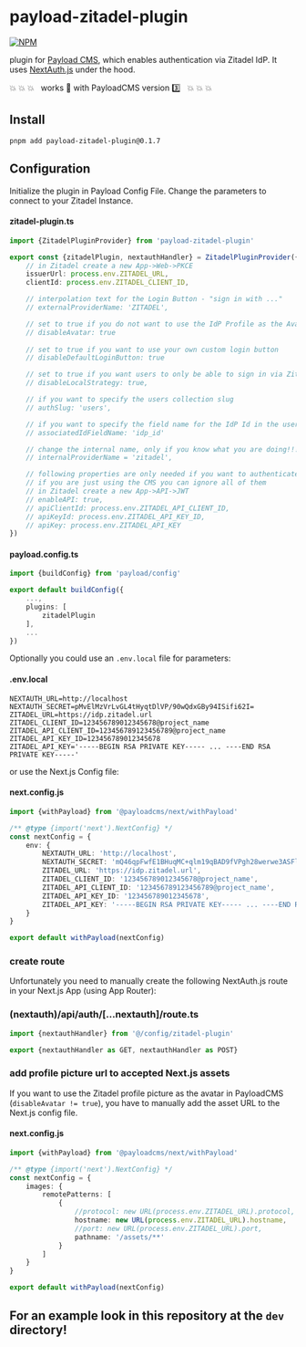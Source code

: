 # payload-zitadel-plugin

[![NPM](https://nodei.co/npm/payload-zitadel-plugin.png)](https://npmjs.org/package/payload-zitadel-plugin)

plugin for [Payload CMS](https://payloadcms.com), which enables authentication via Zitadel IdP. It
uses [NextAuth.js](https://next-auth.js.org) under the hood.

:boom: :boom: :boom: &nbsp; works :100: with PayloadCMS version :three: &nbsp; :boom: :boom: :boom:

## Install

```shell
pnpm add payload-zitadel-plugin@0.1.7
```

## Configuration

Initialize the plugin in Payload Config File. Change the parameters to connect to your Zitadel Instance.

#### zitadel-plugin.ts

```typescript
import {ZitadelPluginProvider} from 'payload-zitadel-plugin'

export const {zitadelPlugin, nextauthHandler} = ZitadelPluginProvider({
    // in Zitadel create a new App->Web->PKCE
    issuerUrl: process.env.ZITADEL_URL,
    clientId: process.env.ZITADEL_CLIENT_ID,

    // interpolation text for the Login Button - "sign in with ..."
    // externalProviderName: 'ZITADEL',

    // set to true if you do not want to use the IdP Profile as the Avatar
    // disableAvatar: true
    
    // set to true if you want to use your own custom login button
    // disableDefaultLoginButton: true

    // set to true if you want users to only be able to sign in via Zitadel
    // disableLocalStrategy: true,

    // if you want to specify the users collection slug
    // authSlug: 'users',

    // if you want to specify the field name for the IdP Id in the users collection
    // associatedIdFieldName: 'idp_id'

    // change the internal name, only if you know what you are doing!!!
    // internalProviderName = 'zitadel',

    // following properties are only needed if you want to authenticate clients for the API
    // if you are just using the CMS you can ignore all of them
    // in Zitadel create a new App->API->JWT
    // enableAPI: true,
    // apiClientId: process.env.ZITADEL_API_CLIENT_ID,
    // apiKeyId: process.env.ZITADEL_API_KEY_ID,
    // apiKey: process.env.ZITADEL_API_KEY
})

```

#### payload.config.ts

```typescript
import {buildConfig} from 'payload/config'

export default buildConfig({
    ...,
    plugins: [
        zitadelPlugin
    ],
    ...
})
```

Optionally you could use an `.env.local` file for parameters:

#### .env.local

```dotenv
NEXTAUTH_URL=http://localhost
NEXTAUTH_SECRET=pMvElMzVrLvGL4tHyqtDlVP/90wQdxGBy94ISifi62I=
ZITADEL_URL=https://idp.zitadel.url
ZITADEL_CLIENT_ID=123456789012345678@project_name
ZITADEL_API_CLIENT_ID=123456789123456789@project_name
ZITADEL_API_KEY_ID=123456789012345678
ZITADEL_API_KEY='-----BEGIN RSA PRIVATE KEY----- ... ----END RSA PRIVATE KEY-----'
```

or use the Next.js Config file:

#### next.config.js

```typescript
import {withPayload} from '@payloadcms/next/withPayload'

/** @type {import('next').NextConfig} */
const nextConfig = {
    env: {
        NEXTAUTH_URL: 'http://localhost',
        NEXTAUTH_SECRET: 'mQ46qpFwfE1BHuqMC+qlm19qBAD9fVPgh28werwe3ASFlAfnKjM=',
        ZITADEL_URL: 'https://idp.zitadel.url',
        ZITADEL_CLIENT_ID: '123456789012345678@project_name',
        ZITADEL_API_CLIENT_ID: '123456789123456789@project_name',
        ZITADEL_API_KEY_ID: '123456789012345678',
        ZITADEL_API_KEY: '-----BEGIN RSA PRIVATE KEY----- ... ----END RSA PRIVATE KEY-----'
    }
}

export default withPayload(nextConfig)
```

### create route

Unfortunately you need to manually create the following NextAuth.js route in your Next.js App (using App Router):

### (nextauth)/api/auth/[...nextauth]/route.ts

```typescript
import {nextauthHandler} from '@/config/zitadel-plugin'

export {nextauthHandler as GET, nextauthHandler as POST}
```

### add profile picture url to accepted Next.js assets

If you want to use the Zitadel profile picture as the avatar in PayloadCMS (`disableAvatar != true`), 
you have to manually add the asset URL to the Next.js config file.

#### next.config.js

```typescript
import {withPayload} from '@payloadcms/next/withPayload'

/** @type {import('next').NextConfig} */
const nextConfig = {
    images: {
        remotePatterns: [
            {
                //protocol: new URL(process.env.ZITADEL_URL).protocol,
                hostname: new URL(process.env.ZITADEL_URL).hostname,
                //port: new URL(process.env.ZITADEL_URL).port,
                pathname: '/assets/**'
            }
        ]
    }
}

export default withPayload(nextConfig)
```

## For an example look in this repository at the `dev` directory!